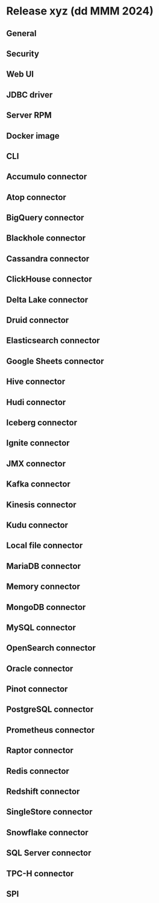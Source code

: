 # Release xyz (dd MMM 2024)

## General

## Security

## Web UI

## JDBC driver

## Server RPM

## Docker image

## CLI

## Accumulo connector

## Atop connector

## BigQuery connector

## Blackhole connector

## Cassandra connector

## ClickHouse connector

## Delta Lake connector

## Druid connector

## Elasticsearch connector

## Google Sheets connector

## Hive connector

## Hudi connector

## Iceberg connector

## Ignite connector

## JMX connector

## Kafka connector

## Kinesis connector

## Kudu connector

## Local file connector

## MariaDB connector

## Memory connector

## MongoDB connector

## MySQL connector

## OpenSearch connector

## Oracle connector

## Pinot connector

## PostgreSQL connector

## Prometheus connector

## Raptor connector

## Redis connector

## Redshift connector

## SingleStore connector

## Snowflake connector

## SQL Server connector

## TPC-H connector

## SPI
